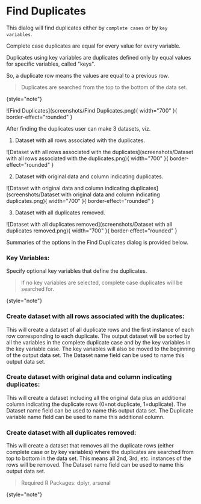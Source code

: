 # Find Duplicates

This dialog will find duplicates either by `complete cases` or by `key variables`. 

Complete case duplicates are equal for every value for every variable. 

Duplicates using key variables are duplicates defined only by equal values for specific variables, called "keys". 

So, a duplicate row means the values are equal to a previous row.

>Duplicates are searched from the top to the bottom of the data set.
> 
{style="note"}

![Find Duplicates](screenshots/Find Duplicates.png){ width="700" }{ border-effect="rounded" }

After finding the duplicates user can make 3 datasets, viz.

1)	Dataset with all rows associated with the duplicates.

![Dataset with all rows associated with the duplicates](screenshots/Dataset with all rows associated with the duplicates.png){ width="700" }{ border-effect="rounded" }

2)	Dataset with original data and column indicating duplicates.

![Dataset with original data and column indicating duplicates](screenshots/Dataset with original data and column indicating duplicates.png){ width="700" }{ border-effect="rounded" }

3)	Dataset with all duplicates removed.

![Dataset with all duplicates removed](screenshots/Dataset with all duplicates removed.png){ width="700" }{ border-effect="rounded" }

Summaries of the options in the Find Duplicates dialog is provided below.

### Key Variables:
Specify optional key variables that define the duplicates. 
>If no key variables are selected, complete case duplicates will be searched for.
>
{style="note"}

### Create dataset with all rows associated with the duplicates: 
This will create a dataset of all duplicate rows and the first instance of each row corresponding to each duplicate. The output dataset will be sorted by all the variables in the complete duplicate case and by the key variables in the key variable case. The key variables will also be moved to the beginning of the output data set. The Dataset name field can be used to name this output data set.

### Create dataset with original data and column indicating duplicates: 
This will create a dataset including all the original data plus an additional column indicating the duplicate rows (0=not duplicate, 1=duplicate). The Dataset name field can be used to name this output data set. The Duplicate variable name field can be used to name this additional column.

### Create dataset with all duplicates removed: 
This will create a dataset that removes all the duplicate rows (either complete case or by key variables) where the duplicates are searched from top to bottom in the data set. This means all 2nd, 3rd, etc. instances of the rows will be removed. The Dataset name field can be used to name this output data set.

>Required R Packages: dplyr, arsenal
> 
{style="note"}